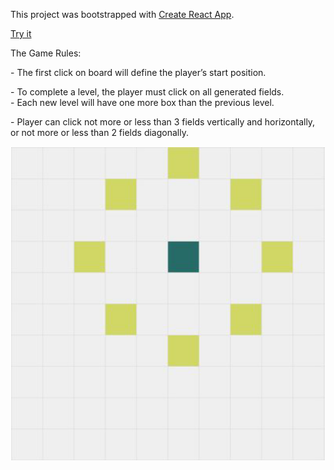 This project was bootstrapped with [Create React App](https://github.com/facebookincubator/create-react-app).

[Try it](https://slavkopar.github.io/coregame/)


The Game Rules:

<p>
- The first click on board will define the player’s start position.
</p>

<p>
- To complete a level, the player must click on all generated fields.<br/>
- Each new level will have one more box than the previous level.
</p>

<p>
- Player can click not more or less than 3 fields vertically and horizontally, or not more or less than 2 fields diagonally.
</p>

<img src="./public/CoreGame.png" alt="Clickable boxes" />
